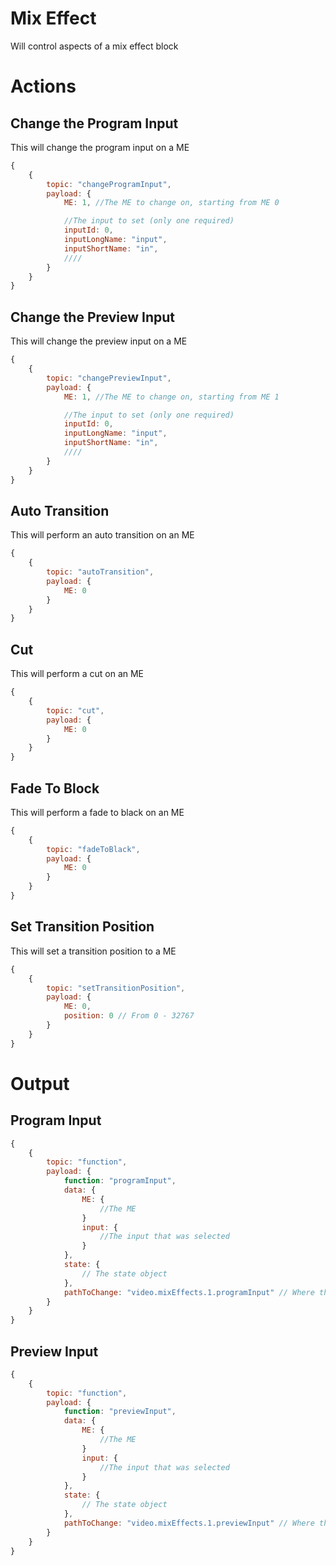 # Mix Effect
Will control aspects of a mix effect block

# Actions
## Change the Program Input
This will change the program input on a ME
```javascript
{
    {
        topic: "changeProgramInput",
        payload: {
            ME: 1, //The ME to change on, starting from ME 0

            //The input to set (only one required)
            inputId: 0, 
            inputLongName: "input",
            inputShortName: "in",
            ////
        }
    }
}
```

## Change the Preview Input
This will change the preview input on a ME
```javascript
{
    {
        topic: "changePreviewInput",
        payload: {
            ME: 1, //The ME to change on, starting from ME 1

            //The input to set (only one required)
            inputId: 0, 
            inputLongName: "input",
            inputShortName: "in",
            ////
        }
    }
}
```


## Auto Transition
This will perform an auto transition on an ME
```javascript
{
    {
        topic: "autoTransition",
        payload: {
            ME: 0
        }
    }
}
```

## Cut
This will perform a cut on an ME
```javascript
{
    {
        topic: "cut",
        payload: {
            ME: 0
        }
    }
}
```

## Fade To Block
This will perform a fade to black on an ME
```javascript
{
    {
        topic: "fadeToBlack",
        payload: {
            ME: 0
        }
    }
}
```

## Set Transition Position
This will set a transition position to a ME
```javascript
{
    {
        topic: "setTransitionPosition",
        payload: {
            ME: 0,
            position: 0 // From 0 - 32767
        }
    }
}
```


# Output
## Program Input
```javascript
{
    {
        topic: "function",
        payload: {
            function: "programInput",
            data: {
                ME: {
                    //The ME
                }
                input: {
                    //The input that was selected
                }
            }, 
            state: {
                // The state object
            }, 
            pathToChange: "video.mixEffects.1.programInput" // Where the change came from specifically
        }
    }
}
```

## Preview Input
```javascript
{
    {
        topic: "function",
        payload: {
            function: "previewInput",
            data: {
                ME: {
                    //The ME
                }
                input: {
                    //The input that was selected
                }
            }, 
            state: {
                // The state object
            }, 
            pathToChange: "video.mixEffects.1.previewInput" // Where the change came from specifically
        }
    }
}
```
